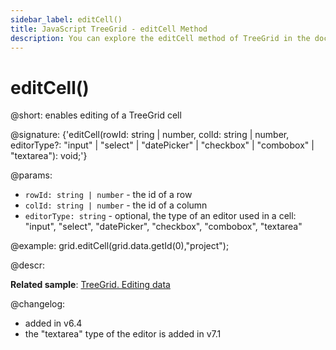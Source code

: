 ```yaml
---
sidebar_label: editCell()
title: JavaScript TreeGrid - editCell Method 
description: You can explore the editCell method of TreeGrid in the documentation of the DHTMLX JavaScript UI library. Browse developer guides and API reference, try out code examples and live demos, and download a free 30-day evaluation version of DHTMLX Suite 7.
---
```


# editCell()

@short: enables editing of a TreeGrid cell

@signature: {'editCell(rowId: string | number, colId: string | number, editorType?: "input" | "select" | "datePicker" | "checkbox" | "combobox" | "textarea"): void;'}

@params:
- `rowId: string | number` - the id of a row
- `colId: string | number` - the id of a column
- `editorType: string` - optional, the type of an editor used in a cell: "input", "select", "datePicker", "checkbox", "combobox", "textarea"

@example:
grid.editCell(grid.data.getId(0),"project");

@descr:

**Related sample**: [TreeGrid. Editing data](https://snippet.dhtmlx.com/zm6wh1ss)

@changelog:
- added in v6.4
- the "textarea" type of the editor is added in v7.1

[comment]: # (@related: treegrid/usage.md#editing-data)